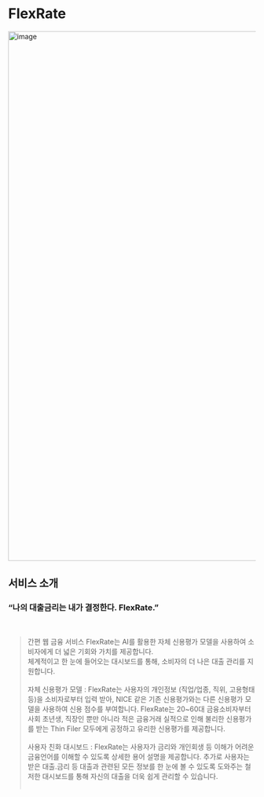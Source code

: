 # FlexRate

<img width="1078" alt="image" src="https://github.com/FlexRate/.github/assets/81611401/cb5fd3ce-10e9-4472-8b59-c165a272d164">


## 서비스 소개

  ### “나의 대출금리는 내가 결정한다. FlexRate.”
  <br/>
  
  > 간편 웹 금융 서비스 FlexRate는 AI를 활용한 자체 신용평가 모델을 사용하여 소비자에게 더 넓은 기회와 가치를 제공합니다.<br/>
  체계적이고 한 눈에 들어오는 대시보드를 통해, 소비자의 더 나은 대출 관리를 지원합니다.
  <br/><br/>
  자체 신용평가 모델 : FlexRate는 사용자의 개인정보 (직업/업종, 직위, 고용형태 등)을 소비자로부터 입력 받아, NICE 같은 기존 신용평가와는 다른 신용평가 모델을 사용하여 신용 점수를 부여합니다. FlexRate는 20~60대 금융소비자부터 사회 초년생, 직장인 뿐만 아니라 적은 금융거래 실적으로 인해 불리한 신용평가를 받는 Thin Filer 모두에게 공정하고 유리한 신용평가를 제공합니다. 
<br/><br/>
  사용자 친화 대시보드 : FlexRate는 사용자가 금리와 개인회생 등 이해가 어려운 금융언어를 이해할 수 있도록 상세한 용어 설명을 제공합니다. 추가로 사용자는 받은 대출.금리 등 대출과 관련된 모든 정보를 한 눈에 볼 수 있도록 도와주는 철저한 대시보드를 통해 자신의 대출을 더욱 쉽게 관리할 수 있습니다.
<br/><br/>


